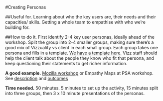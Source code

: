 #Creating Personas

##Useful for.
Learning about who the key users are, their needs and their capacities/ skills. Getting a whole team to empathise with who we’re building for. 

##How to do it. 
First identify 2-4 key user personas, ideally ahead of the workshop. Split the group into 2-4 smaller groups, making sure there’s a good mix of Vizzuality vs client in each small group. Each group takes one persona and fills in a template. [We have a template here.](https://docs.google.com/document/d/1cl2HOUn25boeAYiy4IUBcdOhfHj6WNdD1f5MxqXJA74/edit) Vizz staff should help the client talk about the people they know who fit that persona, and keep questioning their statements to get richer information. 

**A good example.** [Mozilla workshop](https://drive.google.com/drive/u/0/folders/0B9iu7Qcff3aBQ3FSNlk0dTNfNVk) or Empathy Maps at PSA workshop. See [description](https://docs.google.com/document/d/1A_7hgCwA2M679u4fD9BtXgUEDmY28Ep8FLBgCIGwYZ4/edit#heading=h.is84is9cnzlh) and [outcomes](https://drive.google.com/drive/u/0/folders/1fmref94Gk908sUqNTAaOQ4cNHDKp6L7J)

**Time needed.** 50 minutes. 5 minutes to set up the activity, 15 minutes split into three groups, then 3 x 10 minute presentations of the personas. 